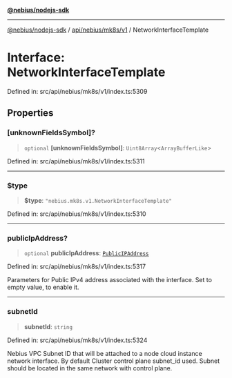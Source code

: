 [**@nebius/nodejs-sdk**](../../../../../README.md)

***

[@nebius/nodejs-sdk](../../../../../README.md) / [api/nebius/mk8s/v1](../README.md) / NetworkInterfaceTemplate

# Interface: NetworkInterfaceTemplate

Defined in: src/api/nebius/mk8s/v1/index.ts:5309

## Properties

### \[unknownFieldsSymbol\]?

> `optional` **\[unknownFieldsSymbol\]**: `Uint8Array`\<`ArrayBufferLike`\>

Defined in: src/api/nebius/mk8s/v1/index.ts:5311

***

### $type

> **$type**: `"nebius.mk8s.v1.NetworkInterfaceTemplate"`

Defined in: src/api/nebius/mk8s/v1/index.ts:5310

***

### publicIpAddress?

> `optional` **publicIpAddress**: [`PublicIPAddress`](PublicIPAddress.md)

Defined in: src/api/nebius/mk8s/v1/index.ts:5317

Parameters for Public IPv4 address associated with the interface.
 Set to empty value, to enable it.

***

### subnetId

> **subnetId**: `string`

Defined in: src/api/nebius/mk8s/v1/index.ts:5324

Nebius VPC Subnet ID that will be attached to a node cloud instance network interface.
 By default Cluster control plane subnet_id used.
 Subnet should be located in the same network with control plane.
